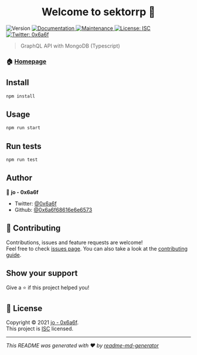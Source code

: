 <h1 align="center">Welcome to sektorrp 👋</h1>
<p>
  <img alt="Version" src="https://img.shields.io/badge/version-0.0.0-blue.svg?cacheSeconds=2592000" />
  <a href="https://github.com/0x6a6f68616e6e6573/SektorRP#readme" target="_blank">
    <img alt="Documentation" src="https://img.shields.io/badge/documentation-yes-brightgreen.svg" />
  </a>
  <a href="https://github.com/0x6a6f68616e6e6573/SektorRP/graphs/commit-activity" target="_blank">
    <img alt="Maintenance" src="https://img.shields.io/badge/Maintained%3F-yes-green.svg" />
  </a>
  <a href="https://github.com/0x6a6f68616e6e6573/SektorRP/blob/master/LICENSE" target="_blank">
    <img alt="License: ISC" src="https://img.shields.io/github/license/0x6a6f68616e6e6573/sektorrp" />
  </a>
  <a href="https://twitter.com/0x6a6f" target="_blank">
    <img alt="Twitter: 0x6a6f" src="https://img.shields.io/twitter/follow/0x6a6f.svg?style=social" />
  </a>
</p>

> GraphQL API with MongoDB (Typescript)

### 🏠 [Homepage](https://github.com/0x6a6f68616e6e6573/SektorRP#readme)

## Install

```sh
npm install
```

## Usage

```sh
npm run start
```

## Run tests

```sh
npm run test
```

## Author

👤 **jo - 0x6a6f**

- Twitter: [@0x6a6f](https://twitter.com/0x6a6f)
- Github: [@0x6a6f68616e6e6573](https://github.com/0x6a6f68616e6e6573)

## 🤝 Contributing

Contributions, issues and feature requests are welcome!<br />Feel free to check [issues page](https://github.com/0x6a6f68616e6e6573/SektorRP/issues). You can also take a look at the [contributing guide](https://github.com/0x6a6f68616e6e6573/SektorRP/blob/master/CONTRIBUTING.md).

## Show your support

Give a ⭐️ if this project helped you!

## 📝 License

Copyright © 2021 [jo - 0x6a6f](https://github.com/0x6a6f68616e6e6573).<br />
This project is [ISC](https://github.com/0x6a6f68616e6e6573/SektorRP/blob/master/LICENSE) licensed.

---

_This README was generated with ❤️ by [readme-md-generator](https://github.com/kefranabg/readme-md-generator)_
